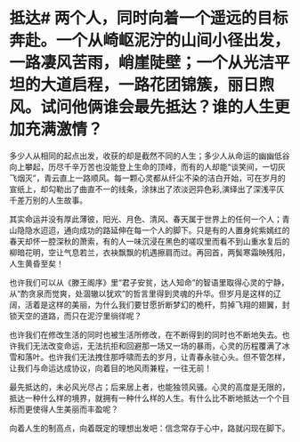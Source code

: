 # 抵达# 两个人，同时向着一个遥远的目标奔赴。一个从崎岖泥泞的山间小径出发，一路凄风苦雨，峭崖陡壁；一个从光洁平坦的大道启程，一路花团锦簇，丽日煦风。试问他俩谁会最先抵达？谁的人生更加充满激情？ 

 多少人从相同的起点出发，收获的却是截然不同的人生；多少人从命运的幽幽低谷向上攀起，历尽千辛万苦也没能登上生命的顶峰，而有的人却能“谈笑间，一切灰飞烟灭”，青云直上一路顺风。每一颗心灵都从纤尘不染的洁白开始，可在岁月的宣纸上，却勾勒出了曲直不一的线条，涂抹出了浓淡迥异色彩,演绎出了深浅平仄千差万别的人生故事。 

 其实命运并没有厚此薄彼，阳光、月色、清风、春天属于世界上的任何一个人；青山隐隐水迢迢，通向成功的路延伸在每一个人的脚下。只是有的人置身姹紫嫣红的春天却怀一腔深秋的萧索，有的人一味沉浸在黑色的嗟叹里而看不到山重水复后的柳暗花明，空让气息若兰，衣袂飘飘的机遇擦肩而过。再回首，两鬓寒霜映残阳，人生黄昏至矣！ 

 也许我们可以从《滕王阁序》里“君子安贫，达人知命”的智语里取得心灵的宁静，从“酌贪泉而觉爽，处涸辙以犹欢”的哲言里得到灵魂的升华。但岁月是这样的辽阔，活着是这样的美丽，为什么我们要甘愿折断梦幻的桅杆，剪掉飞翔的翅翼，封锁天空的道路，而只在泥泞里徜徉呢？ 

 也许我们在修改生活的同时也被生活所修改，在不断得到的同时也不断地失去。也许我们无法改变命运，无法抗拒和回避那一场又一场的暴雨，心灵的历程覆满了冰雪和落叶。也许我们无法拽住那呼啸而去的岁月，让青春永驻心头。但不管怎样，让我们与命运达成协议，向着目的地风雨兼程，一往无前！ 

 最先抵达的，未必风光尽占；后来居上者，也能独领风骚。心灵的高度是无限的，抵达一种什么样的境界，就拥有一种什么样的人生。有什么比不断地抵达一个个目标而更使得人生美丽而丰盈呢？ 

 向着人生的制高点，向着既定的理想出发吧：信念常存于心中，路就闪现在脚下。
  